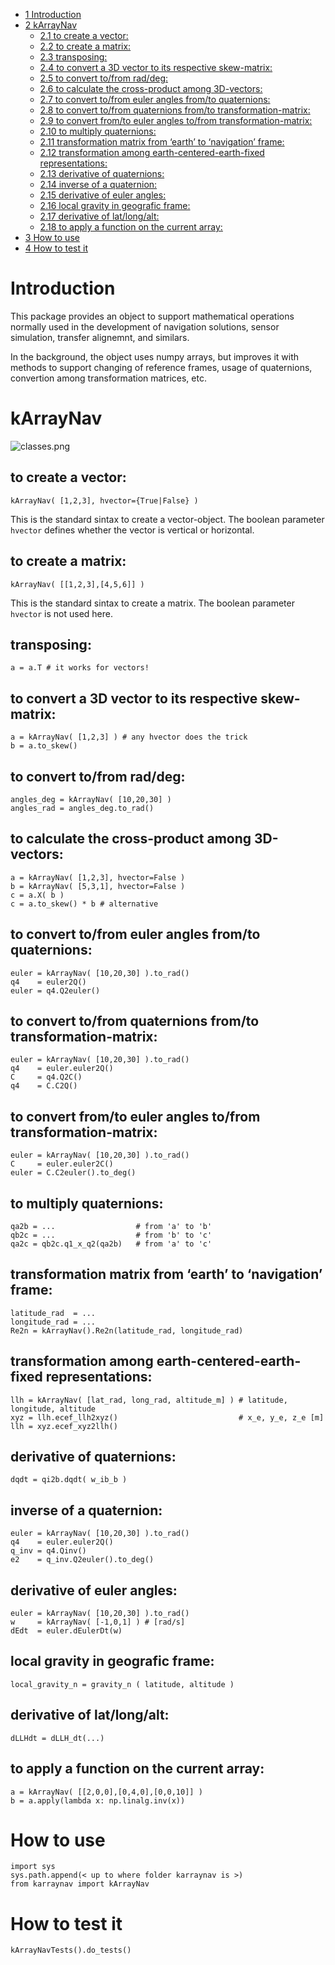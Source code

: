 -   [<span class="toc-section-number">1</span>
    Introduction](#introduction)
-   [<span class="toc-section-number">2</span> kArrayNav](#karraynav)
    -   [<span class="toc-section-number">2.1</span> to create a
        vector:](#to-create-a-vector)
    -   [<span class="toc-section-number">2.2</span> to create a
        matrix:](#to-create-a-matrix)
    -   [<span class="toc-section-number">2.3</span>
        transposing:](#transposing)
    -   [<span class="toc-section-number">2.4</span> to convert a 3D
        vector to its respective
        skew-matrix:](#to-convert-a-3d-vector-to-its-respective-skew-matrix)
    -   [<span class="toc-section-number">2.5</span> to convert to/from
        rad/deg:](#to-convert-tofrom-raddeg)
    -   [<span class="toc-section-number">2.6</span> to calculate the
        cross-product among
        3D-vectors:](#to-calculate-the-cross-product-among-3d-vectors)
    -   [<span class="toc-section-number">2.7</span> to convert to/from
        euler angles from/to
        quaternions:](#to-convert-tofrom-euler-angles-fromto-quaternions)
    -   [<span class="toc-section-number">2.8</span> to convert to/from
        quaternions from/to
        transformation-matrix:](#to-convert-tofrom-quaternions-fromto-transformation-matrix)
    -   [<span class="toc-section-number">2.9</span> to convert from/to
        euler angles to/from
        transformation-matrix:](#to-convert-fromto-euler-angles-tofrom-transformation-matrix)
    -   [<span class="toc-section-number">2.10</span> to multiply
        quaternions:](#to-multiply-quaternions)
    -   [<span class="toc-section-number">2.11</span> transformation
        matrix from ‘earth’ to ‘navigation’
        frame:](#transformation-matrix-from-earth-to-navigation-frame)
    -   [<span class="toc-section-number">2.12</span> transformation
        among earth-centered-earth-fixed
        representations:](#transformation-among-earth-centered-earth-fixed-representations)
    -   [<span class="toc-section-number">2.13</span> derivative of
        quaternions:](#derivative-of-quaternions)
    -   [<span class="toc-section-number">2.14</span> inverse of a
        quaternion:](#inverse-of-a-quaternion)
    -   [<span class="toc-section-number">2.15</span> derivative of
        euler angles:](#derivative-of-euler-angles)
    -   [<span class="toc-section-number">2.16</span> local gravity in
        geografic frame:](#local-gravity-in-geografic-frame)
    -   [<span class="toc-section-number">2.17</span> derivative of
        lat/long/alt:](#derivative-of-latlongalt)
    -   [<span class="toc-section-number">2.18</span> to apply a
        function on the current
        array:](#to-apply-a-function-on-the-current-array)
-   [<span class="toc-section-number">3</span> How to use](#how-to-use)
-   [<span class="toc-section-number">4</span> How to test
    it](#how-to-test-it)

# Introduction

This package provides an object to support mathematical operations
normally used in the development of navigation solutions, sensor
simulation, transfer alignemnt, and similars.

In the background, the object uses numpy arrays, but improves it with
methods to support changing of reference frames, usage of quaternions,
convertion among transformation matrices, etc.

# kArrayNav

![classes.png](classes.png?raw=true "UML generated by pyreverse")

## to create a vector:

    kArrayNav( [1,2,3], hvector={True|False} )

This is the standard sintax to create a vector-object. The boolean
parameter `hvector` defines whether the vector is vertical or
horizontal.

## to create a matrix:

    kArrayNav( [[1,2,3],[4,5,6]] )

This is the standard sintax to create a matrix. The boolean parameter
`hvector` is not used here.

## transposing:

    a = a.T # it works for vectors!

## to convert a 3D vector to its respective skew-matrix:

    a = kArrayNav( [1,2,3] ) # any hvector does the trick
    b = a.to_skew()

## to convert to/from rad/deg:

    angles_deg = kArrayNav( [10,20,30] )
    angles_rad = angles_deg.to_rad()

## to calculate the cross-product among 3D-vectors:

    a = kArrayNav( [1,2,3], hvector=False )
    b = kArrayNav( [5,3,1], hvector=False )
    c = a.X( b )
    c = a.to_skew() * b # alternative

## to convert to/from euler angles from/to quaternions:

    euler = kArrayNav( [10,20,30] ).to_rad()
    q4    = euler2Q()
    euler = q4.Q2euler()

## to convert to/from quaternions from/to transformation-matrix:

    euler = kArrayNav( [10,20,30] ).to_rad()
    q4    = euler.euler2Q()
    C     = q4.Q2C()
    q4    = C.C2Q()

## to convert from/to euler angles to/from transformation-matrix:

    euler = kArrayNav( [10,20,30] ).to_rad()
    C     = euler.euler2C()
    euler = C.C2euler().to_deg()

## to multiply quaternions:

    qa2b = ...                  # from 'a' to 'b'
    qb2c = ...                  # from 'b' to 'c'
    qa2c = qb2c.q1_x_q2(qa2b)   # from 'a' to 'c'

## transformation matrix from ‘earth’ to ‘navigation’ frame:

    latitude_rad  = ...
    longitude_rad = ...
    Re2n = kArrayNav().Re2n(latitude_rad, longitude_rad)

## transformation among earth-centered-earth-fixed representations:

    llh = kArrayNav( [lat_rad, long_rad, altitude_m] ) # latitude, longitude, altitude
    xyz = llh.ecef_llh2xyz()                           # x_e, y_e, z_e [m]
    llh = xyz.ecef_xyz2llh()

## derivative of quaternions:

    dqdt = qi2b.dqdt( w_ib_b )

## inverse of a quaternion:

    euler = kArrayNav( [10,20,30] ).to_rad()
    q4    = euler.euler2Q()
    q_inv = q4.Qinv()
    e2    = q_inv.Q2euler().to_deg()

## derivative of euler angles:

    euler = kArrayNav( [10,20,30] ).to_rad()
    w     = kArrayNav( [-1,0,1] ) # [rad/s]
    dEdt  = euler.dEulerDt(w)

## local gravity in geografic frame:

    local_gravity_n = gravity_n ( latitude, altitude )

## derivative of lat/long/alt:

    dLLHdt = dLLH_dt(...)

## to apply a function on the current array:

    a = kArrayNav( [[2,0,0],[0,4,0],[0,0,10]] )
    b = a.apply(lambda x: np.linalg.inv(x))

# How to use

    import sys
    sys.path.append(< up to where folder karraynav is >)
    from karraynav import kArrayNav

# How to test it

    kArrayNavTests().do_tests()
